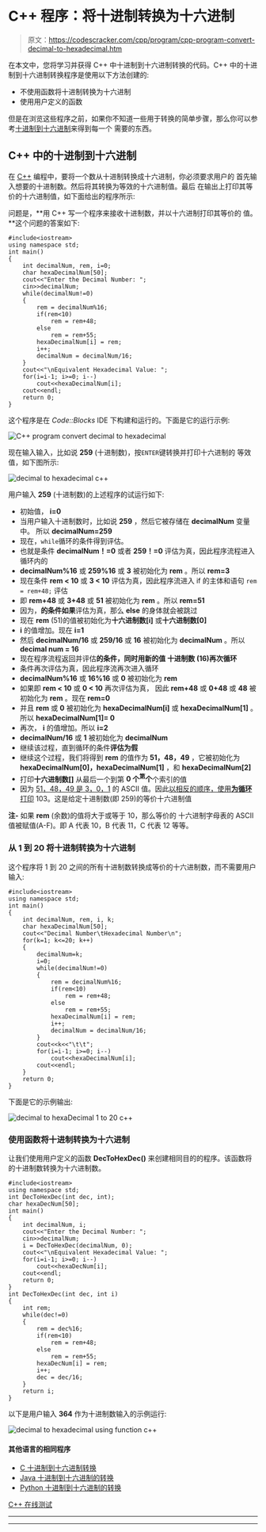 # C++ 程序：将十进制转换为十六进制

> 原文：<https://codescracker.com/cpp/program/cpp-program-convert-decimal-to-hexadecimal.htm>

在本文中，您将学习并获得 C++ 中十进制到十六进制转换的代码。C++ 中的十进制到十六进制转换程序是使用以下方法创建的:

*   不使用函数将十进制转换为十六进制
*   使用用户定义的函数

但是在浏览这些程序之前，如果你不知道一些用于转换的简单步骤，那么你可以参考[十进制到十六进制](/computer-fundamental/decimal-to-hexadecimal.htm)来得到每一个 需要的东西。

## C++ 中的十进制到十六进制

在 [C++](/cpp/index.htm) 编程中，要将一个数从十进制转换成十六进制，你必须要求用户的 首先输入想要的十进制数。然后将其转换为等效的十六进制值。最后 在输出上打印其等价的十六进制值，如下面给出的程序所示:

问题是，**用 C++ 写一个程序来接收十进制数，并以十六进制打印其等价的 值。**这个问题的答案如下:

```
#include<iostream>
using namespace std;
int main()
{
    int decimalNum, rem, i=0;
    char hexaDecimalNum[50];
    cout<<"Enter the Decimal Number: ";
    cin>>decimalNum;
    while(decimalNum!=0)
    {
        rem = decimalNum%16;
        if(rem<10)
            rem = rem+48;
        else
            rem = rem+55;
        hexaDecimalNum[i] = rem;
        i++;
        decimalNum = decimalNum/16;
    }
    cout<<"\nEquivalent Hexadecimal Value: ";
    for(i=i-1; i>=0; i--)
        cout<<hexaDecimalNum[i];
    cout<<endl;
    return 0;
}
```

这个程序是在 *Code::Blocks* IDE 下构建和运行的。下面是它的运行示例:

![C++ program convert decimal to hexadecimal](img/8e0277f607439dd012f4a890892672cd.png)

现在输入输入，比如说 **259** (十进制数)，按`ENTER`键转换并打印十六进制的 等效值，如下图所示:

![decimal to hexadecimal c++](img/8e8bb4d7454089bb1c57edacc35ed97e.png)

用户输入 **259** (十进制数)的上述程序的试运行如下:

*   初始值， **i=0**
*   当用户输入十进制数时，比如说 **259** ，然后它被存储在 **decimalNum** 变量中。 所以 **decimalNum=259**
*   现在，`while`循环的条件得到评估。
*   也就是条件 **decimalNum！=0** 或者 **259！=0** 评估为真，因此程序流程进入循环内的
*   **decimalNum%16** 或 **259%16** 或 **3** 被初始化为 **rem** 。所以 **rem=3**
*   现在条件 **rem < 10** 或 **3 < 10** 评估为真，因此程序流进入 if 的主体和语句
    `rem = rem+48;`
    评估
*   即 **rem+48** 或 **3+48** 或 **51** 被初始化为 **rem** 。所以 **rem=51**
*   因为，**的条件如果**评估为真，那么 **else** 的身体就会被跳过
*   现在 **rem** (51)的值被初始化为**十六进制数[i]** 或**十六进制数[0]**
*   **i** 的值增加。现在 **i=1**
*   然后 **decimalNum/16** 或 **259/16** 或 **16** 被初始化为 **decimalNum** 。所以 **decimal num = 16**
*   现在程序流程返回并评估**的条件，同时用新的值 **十进制数** (16)再次循环**
*   条件再次评估为真，因此程序流再次进入循环
*   **decimalNum%16** 或 **16%16** 或 **0** 被初始化为 **rem**
*   如果即 **rem < 10** 或 **0 < 10** 再次评估为真， 因此 **rem+48** 或 **0+48** 或 **48** 被初始化为 **rem** 。现在 **rem=0**
*   并且 **rem** 或 **0** 被初始化为 **hexaDecimalNum[i]** 或 **hexaDecimalNum[1]** 。所以 **hexaDecimalNum[1]= 0**
*   再次， **i** 的值增加。所以 **i=2**
*   **decimalNum/16** 或 **1** 被初始化为 **decimalNum**
*   继续该过程，直到循环的条件**评估为假**
*   继续这个过程，我们将得到 **rem** 的值作为 **51，48，49** ，它被初始化为 **hexaDecimalNum[0]，hexaDecimalNum[1]** ，和 **hexaDecimalNum[2]**
*   打印**十六进制数[]** 从最后一个到第 **0 个<sup>第</sup>个**个索引的值
*   因为 <u>51，48，49 是 3，0，1</u> 的 ASCII 值。因此<u>以相反的顺序，使用**为循环**打印</u> 103。这是给定十进制数(即 259)的等价十六进制值

**注-** 如果 **rem** (余数)的值将大于或等于 10，那么等价的 十六进制字母表的 ASCII 值被赋值(A-F)。即 A 代表 10，B 代表 11，C 代表 12 等等。

### 从 1 到 20 将十进制转换为十六进制

这个程序将 1 到 20 之间的所有十进制数转换成等价的十六进制数，而不需要用户输入:

```
#include<iostream>
using namespace std;
int main()
{
    int decimalNum, rem, i, k;
    char hexaDecimalNum[50];
    cout<<"Decimal Number\tHexadecimal Number\n";
    for(k=1; k<=20; k++)
    {
        decimalNum=k;
        i=0;
        while(decimalNum!=0)
        {
            rem = decimalNum%16;
            if(rem<10)
                rem = rem+48;
            else
                rem = rem+55;
            hexaDecimalNum[i] = rem;
            i++;
            decimalNum = decimalNum/16;
        }
        cout<<k<<"\t\t";
        for(i=i-1; i>=0; i--)
            cout<<hexaDecimalNum[i];
        cout<<endl;
    }
    return 0;
}
```

下面是它的示例输出:

![decimal to hexaDecimal 1 to 20 c++](img/abe35ab746bf6ae98c34955bfb308c37.png)

### 使用函数将十进制转换为十六进制

让我们使用用户定义的函数 **DecToHexDec()** 来创建相同目的的程序。该函数将 的十进制数转换为十六进制数。

```
#include<iostream>
using namespace std;
int DecToHexDec(int dec, int);
char hexaDecNum[50];
int main()
{
    int decimalNum, i;
    cout<<"Enter the Decimal Number: ";
    cin>>decimalNum;
    i = DecToHexDec(decimalNum, 0);
    cout<<"\nEquivalent Hexadecimal Value: ";
    for(i=i-1; i>=0; i--)
        cout<<hexaDecNum[i];
    cout<<endl;
    return 0;
}
int DecToHexDec(int dec, int i)
{
    int rem;
    while(dec!=0)
    {
        rem = dec%16;
        if(rem<10)
            rem = rem+48;
        else
            rem = rem+55;
        hexaDecNum[i] = rem;
        i++;
        dec = dec/16;
    }
    return i;
}
```

以下是用户输入 **364** 作为十进制数输入的示例运行:

![decimal to hexadecimal using function c++](img/c45a605fc27d24e01ae92794dbf4d3f3.png)

#### 其他语言的相同程序

*   [C 十进制到十六进制转换](/c/program/c-program-convert-decimal-to-hexadecimal.htm)
*   [Java 十进制到十六进制的转换](/java/program/java-program-convert-decimal-to-hexadecimal.htm)
*   [Python 十进制到十六进制的转换](/python/program/python-program-convert-decimal-to-hexadecimal.htm)

[C++ 在线测试](/exam/showtest.php?subid=3)

* * *

* * *